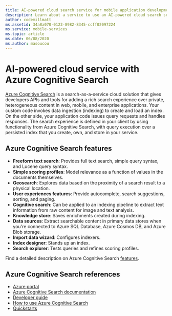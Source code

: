 ```yaml
---
title: AI-powered cloud search service for mobile application development using Azure Cognitive Search
description: Learn about a service to use an AI-powered cloud search service for mobile application development.
author: codemillmatt
ms.assetid: 34a8a070-0123-8982-8345-ccff02097224
ms.service: mobile-services
ms.topic: article
ms.date: 06/08/2020
ms.author: masoucou
---
```


# AI-powered cloud service with Azure Cognitive Search

[Azure Cognitive Search](https://azure.microsoft.com/services/search/) is a search-as-a-service cloud solution that gives developers APIs and tools for adding a rich search experience over private, heterogeneous content in web, mobile, and enterprise applications. Your custom code invokes data ingestion (indexing) to create and load an index. On the other side, your application code issues query requests and handles responses. The search experience is defined in your client by using functionality from Azure Cognitive Search, with query execution over a persisted index that you create, own, and store in your service.

## Azure Cognitive Search features

- **Freeform text search**: Provides full text search, simple query syntax, and Lucene query syntax.
- **Simple scoring profiles**: Model relevance as a function of values in the documents themselves.
- **Geosearch**: Explores data based on the proximity of a search result to a physical location.
- **User experiences features**: Provide autocomplete, search suggestions, sorting, and paging.
- **Cognitive search**: Can be applied to an indexing pipeline to extract text information from raw content for image and text analysis.
- **Knowledge store**: Saves enrichments created during indexing.
- **Data sources**: Extract searchable content in primary data stores when you're connected to Azure SQL Database, Azure Cosmos DB, and Azure Blob storage.
- **Import data wizard**: Configures indexers. 
- **Index designer**: Stands up an index. 
- **Search explorer**: Tests queries and refines scoring profiles.

Find a detailed description on Azure Cognitive Search [features](/azure/search/search-what-is-azure-search#feature-descriptions).

## Azure Cognitive Search references

- [Azure portal](https://portal.azure.com) 
- [Azure Cognitive Search documentation](/azure/search/)
- [Developer guide](https://azure.microsoft.com/resources/iot-developers-guide/)
- [How to use Azure Cognitive Search](/azure/search/search-what-is-azure-search#how-to-use-azure-cognitive-search)
- [Quickstarts](/azure/search/search-create-service-portal)

 